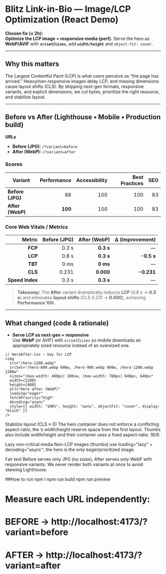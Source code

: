 # Blitz Link-in-Bio — Image/LCP Optimization (React Demo)

**Chosen fix (≤ 2h):**  
**Optimize the LCP image + responsive media (perf).** Serve the hero as **WebP/AVIF** with **`srcset`/`sizes`**, add **`width/height`** and `object-fit: cover`.

---

## Why this matters

The Largest Contentful Paint (LCP) is what users perceive as “the page has arrived.” Heavy/non-responsive images delay LCP, and missing dimensions cause layout shifts (CLS). By shipping next-gen formats, responsive variants, and explicit dimensions, we cut bytes, prioritize the right resource, and stabilize layout.

---

## Before vs After (Lighthouse • Mobile • Production build)

**URLs**
- **Before (JPG):** `/?variant=before`  
- **After (WebP):** `/?variant=after`

### Scores
| Variant         | Performance | Accessibility | Best Practices | SEO |
|-----------------|------------:|--------------:|---------------:|----:|
| **Before (JPG)**|          88 |           100 |            100 |  83 |
| **After (WebP)**|       **100** |           100 |            100 |  83 |

### Core Web Vitals / Metrics
| Metric | Before (JPG) | After (WebP) | Δ (Improvement) |
|-------:|--------------:|-------------:|----------------:|
| **FCP** | 0.3 s | **0.3 s** | — |
| **LCP** | 0.8 s | **0.3 s** | **-0.5 s** |
| **TBT** | 0 ms | **0 ms** | — |
| **CLS** | 0.231 | **0.000** | **-0.231** |
| **Speed Index** | 0.3 s | **0.3 s** | — |

> **Takeaway:** The **After** variant dramatically reduces **LCP** (0.8 s → **0.3 s**) and eliminates **layout shifts** (CLS 0.231 → **0.000**), achieving **Performance 100**.

---

## What changed (code & rationale)

- **Serve LCP as next-gen + responsive**  
  Use **WebP** (or AVIF) with `srcset`/`sizes` so mobile downloads an appropriately sized resource instead of an oversized one.

```tsx
// HeroAfter.tsx — key for LCP
<img
  src="/hero-1200.webp"
  srcSet="/hero-600.webp 600w, /hero-900.webp 900w, /hero-1200.webp 1200w"
  sizes="(max-width: 480px) 100vw, (max-width: 768px) 640px, 640px"
  width={1200}
  height={400}
  alt="Hero after (WebP)"
  loading="eager"
  fetchPriority="high"
  decoding="async"
  style={{ width: "100%", height: "auto", objectFit: "cover", display: "block" }}
/>
```
Stabilize layout (CLS ≈ 0)
The hero container does not enforce a conflicting aspect-ratio; the <img>’s width/height reserve space from the first layout. Thumbs also include width/height and their container uses a fixed aspect-ratio: 16/9.

Lazy non-critical media
Non-LCP images (thumbs) use loading="lazy" + decoding="async"; the hero is the only eager/prioritized image.

Fair test
Before serves only JPG (no sizes), After serves only WebP with responsive variants. We never render both variants at once to avoid skewing Lighthouse.

##How to run
npm i
npm run build
npm run preview

# Measure each URL independently:
# BEFORE → http://localhost:4173/?variant=before
# AFTER  → http://localhost:4173/?variant=after
